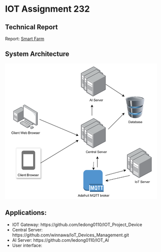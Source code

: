 # IOT Assignment 232
## Technical Report
Report: [Smart Farm](https://drive.google.com/file/d/1YyyBdj_5sEkAPnhhJINulJyVMUHxPX-c/view?usp=sharing)
## System Architecture
<img src="https://github.com/ledong0110/IOT_Assignment_Sem-232/blob/main/arch.png" width="500"/>


## Applications:
<ul>
  <li>IOT Gateway: https://github.com/ledong0110/IOT_Project_Device </li>
  <li>Central Server: https://github.com/winnawa/IoT_Devices_Management.git</li>
  <li>AI Server: https://github.com/ledong0110/IOT_AI</li>
  <li>User interface:  </li>
</ul>
